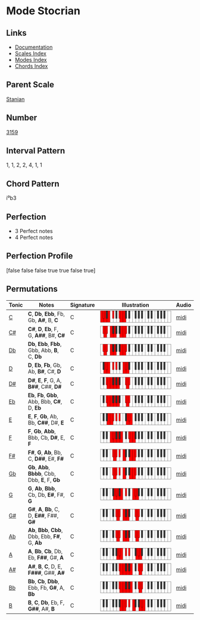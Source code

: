 # Mode Stocrian

## Links

- [Documentation](README.md)
- [Scales Index](Scales.md)
- [Modes Index](Modes.md)
- [Chords Index](Chords.md)

## Parent Scale

[Stanian](ScaleStanian.md)

## Number

[3159](https://ianring.com/musictheory/scales/3159)

## Interval Pattern

1, 1, 2, 2, 4, 1, 1

## Chord Pattern

i⁰b3

## Perfection

- 3 Perfect notes
- 4 Perfect notes

## Perfection Profile

[false false false true true false true]

## Permutations

| Tonic | Notes | Signature | Illustration | Audio |
|-------|-------|-----------|--------------|-------|
| [C](ModeCNaturalStocrian.md) | **C**, **Db**, **Ebb**, Fb, Gb, **A#**, B, **C** | C | ![CNaturalStocrian](ModeCNaturalStocrian.png) | [midi](https://github.com/edipermadi/music/blob/main/docs/ModeCNaturalStocrian.mid?raw=true) |
| [C#](ModeCSharpStocrian.md) | **C#**, **D**, **Eb**, F, G, **A##**, B#, **C#** | C | ![CSharpStocrian](ModeCSharpStocrian.png) | [midi](https://github.com/edipermadi/music/blob/main/docs/ModeCSharpStocrian.mid?raw=true) |
| [Db](ModeDFlatStocrian.md) | **Db**, **Ebb**, **Fbb**, Gbb, Abb, **B**, C, **Db** | C | ![DFlatStocrian](ModeDFlatStocrian.png) | [midi](https://github.com/edipermadi/music/blob/main/docs/ModeDFlatStocrian.mid?raw=true) |
| [D](ModeDNaturalStocrian.md) | **D**, **Eb**, **Fb**, Gb, Ab, **B#**, C#, **D** | C | ![DNaturalStocrian](ModeDNaturalStocrian.png) | [midi](https://github.com/edipermadi/music/blob/main/docs/ModeDNaturalStocrian.mid?raw=true) |
| [D#](ModeDSharpStocrian.md) | **D#**, **E**, **F**, G, A, **B##**, C##, **D#** | C | ![DSharpStocrian](ModeDSharpStocrian.png) | [midi](https://github.com/edipermadi/music/blob/main/docs/ModeDSharpStocrian.mid?raw=true) |
| [Eb](ModeEFlatStocrian.md) | **Eb**, **Fb**, **Gbb**, Abb, Bbb, **C#**, D, **Eb** | C | ![EFlatStocrian](ModeEFlatStocrian.png) | [midi](https://github.com/edipermadi/music/blob/main/docs/ModeEFlatStocrian.mid?raw=true) |
| [E](ModeENaturalStocrian.md) | **E**, **F**, **Gb**, Ab, Bb, **C##**, D#, **E** | C | ![ENaturalStocrian](ModeENaturalStocrian.png) | [midi](https://github.com/edipermadi/music/blob/main/docs/ModeENaturalStocrian.mid?raw=true) |
| [F](ModeFNaturalStocrian.md) | **F**, **Gb**, **Abb**, Bbb, Cb, **D#**, E, **F** | C | ![FNaturalStocrian](ModeFNaturalStocrian.png) | [midi](https://github.com/edipermadi/music/blob/main/docs/ModeFNaturalStocrian.mid?raw=true) |
| [F#](ModeFSharpStocrian.md) | **F#**, **G**, **Ab**, Bb, C, **D##**, E#, **F#** | C | ![FSharpStocrian](ModeFSharpStocrian.png) | [midi](https://github.com/edipermadi/music/blob/main/docs/ModeFSharpStocrian.mid?raw=true) |
| [Gb](ModeGFlatStocrian.md) | **Gb**, **Abb**, **Bbbb**, Cbb, Dbb, **E**, F, **Gb** | C | ![GFlatStocrian](ModeGFlatStocrian.png) | [midi](https://github.com/edipermadi/music/blob/main/docs/ModeGFlatStocrian.mid?raw=true) |
| [G](ModeGNaturalStocrian.md) | **G**, **Ab**, **Bbb**, Cb, Db, **E#**, F#, **G** | C | ![GNaturalStocrian](ModeGNaturalStocrian.png) | [midi](https://github.com/edipermadi/music/blob/main/docs/ModeGNaturalStocrian.mid?raw=true) |
| [G#](ModeGSharpStocrian.md) | **G#**, **A**, **Bb**, C, D, **E##**, F##, **G#** | C | ![GSharpStocrian](ModeGSharpStocrian.png) | [midi](https://github.com/edipermadi/music/blob/main/docs/ModeGSharpStocrian.mid?raw=true) |
| [Ab](ModeAFlatStocrian.md) | **Ab**, **Bbb**, **Cbb**, Dbb, Ebb, **F#**, G, **Ab** | C | ![AFlatStocrian](ModeAFlatStocrian.png) | [midi](https://github.com/edipermadi/music/blob/main/docs/ModeAFlatStocrian.mid?raw=true) |
| [A](ModeANaturalStocrian.md) | **A**, **Bb**, **Cb**, Db, Eb, **F##**, G#, **A** | C | ![ANaturalStocrian](ModeANaturalStocrian.png) | [midi](https://github.com/edipermadi/music/blob/main/docs/ModeANaturalStocrian.mid?raw=true) |
| [A#](ModeASharpStocrian.md) | **A#**, **B**, **C**, D, E, **F###**, G##, **A#** | C | ![ASharpStocrian](ModeASharpStocrian.png) | [midi](https://github.com/edipermadi/music/blob/main/docs/ModeASharpStocrian.mid?raw=true) |
| [Bb](ModeBFlatStocrian.md) | **Bb**, **Cb**, **Dbb**, Ebb, Fb, **G#**, A, **Bb** | C | ![BFlatStocrian](ModeBFlatStocrian.png) | [midi](https://github.com/edipermadi/music/blob/main/docs/ModeBFlatStocrian.mid?raw=true) |
| [B](ModeBNaturalStocrian.md) | **B**, **C**, **Db**, Eb, F, **G##**, A#, **B** | C | ![BNaturalStocrian](ModeBNaturalStocrian.png) | [midi](https://github.com/edipermadi/music/blob/main/docs/ModeBNaturalStocrian.mid?raw=true) |

